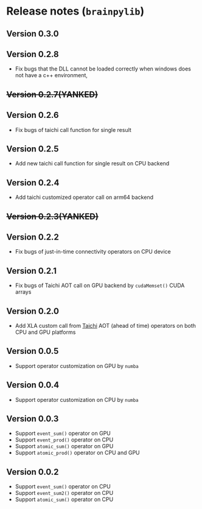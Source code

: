 # Release notes (``brainpylib``)

## Version 0.3.0




## Version 0.2.8

- Fix bugs that the DLL cannot be loaded correctly when windows does not have a c++ environment,

## ~~Version 0.2.7(YANKED)~~

## Version 0.2.6

- Fix bugs of taichi call function for single result

## Version 0.2.5

- Add new taichi call function for single result on CPU backend

## Version 0.2.4

- Add taichi customized operator call on arm64 backend

## ~~Version 0.2.3(YANKED)~~

## Version 0.2.2

- Fix bugs of just-in-time connectivity operators on CPU device

## Version 0.2.1

- Fix bugs of Taichi AOT call on GPU backend by ``cudaMemset()`` CUDA arrays

## Version 0.2.0

- Add XLA custom call from [Taichi](https://github.com/taichi-dev/taichi) AOT (ahead of time) operators on both CPU and
  GPU platforms

## Version 0.0.5

- Support operator customization on GPU by ``numba``

## Version 0.0.4

- Support operator customization on CPU by ``numba``

## Version 0.0.3

- Support ``event_sum()`` operator on GPU
- Support ``event_prod()`` operator on CPU
- Support ``atomic_sum()`` operator on GPU
- Support ``atomic_prod()`` operator on CPU and GPU

## Version 0.0.2

- Support ``event_sum()`` operator on CPU
- Support ``event_sum2()`` operator on CPU
- Support ``atomic_sum()`` operator on CPU

